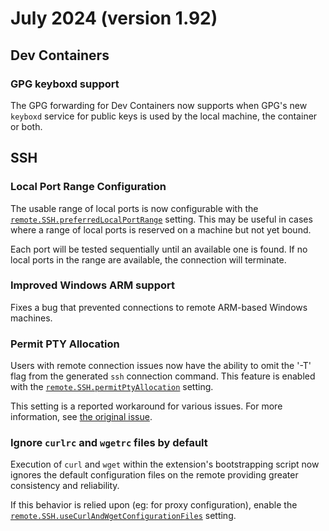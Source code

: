 # July 2024 (version 1.92)

## Dev Containers

### GPG keyboxd support

The GPG forwarding for Dev Containers now supports when GPG's new `keyboxd` service for public keys is used by the local machine, the container or both.

## SSH

### Local Port Range Configuration

The usable range of local ports is now configurable with the <a href="vscode://settings/remote.SSH.preferredLocalPortRange">`remote.SSH.preferredLocalPortRange`</a> setting.  This may be useful in cases where a range of local ports is reserved on a machine but not yet bound.

Each port will be tested sequentially until an available one is found.  If no local ports in the range are available, the connection will terminate.

### Improved Windows ARM support

Fixes a bug that prevented connections to remote ARM-based Windows machines.

### Permit PTY Allocation

Users with remote connection issues now have the ability to omit the '-T' flag from the generated `ssh` connection command.  This feature is enabled with the <a href="vscode://settings/remote.SSH.permitPtyAllocation">`remote.SSH.permitPtyAllocation`</a> setting.

This setting is a reported workaround for various issues.  For more information, see [the original issue](https://github.com/microsoft/vscode-remote-release/issues/7558).

### Ignore `curlrc` and `wgetrc` files by default

Execution of `curl` and `wget` within the extension's bootstrapping script now ignores the default configuration files on the remote providing greater consistency and reliability. 

If this behavior is relied upon (eg: for proxy configuration), enable the <a href="vscode://settings/remote.SSH.useCurlAndWgetConfigurationFiles">`remote.SSH.useCurlAndWgetConfigurationFiles`</a> setting.

